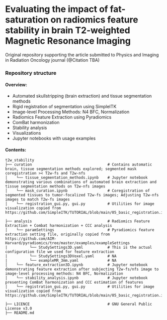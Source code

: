 # Evaluating the impact of fat-saturation on radiomics feature stability in brain T2-weighted Magnetic Resonance Imaging

Original repository supporting the article submitted to Physics and Imaging in Radiation Oncology journal (@Citation TBA)

### **Repository structure**
#### **Overview:**

* Automated skullstripping (brain extraction) and tissue segmentation methods
* Rigid registration of segmentation using SimpleITK
* Image-level Processing Methods: N4 BFC, Normalization
* Radiomics Feature Extraction using Pyradiomics
* ComBat harmonization
* Stability analysis
* Visualizations
* Jupyter notebooks with usage examples

#### **Contents:**
```
t2w_stability
├── curation                                  # Contains automatic brain, tissue segmentation methods explored; segmented mask coregistration >< T2w-fs and T2w-nfs
│    └── tissue_segmentation_methods.ipynb    # Jupyter notebook demonstrating various combinations of automated brain extraction and tissue segmentation methods on T2w-nfs images  
│    └── mask_curation.ipynb                  # Coregistration of segmented tissues to tumor-focalized T2w-fs images; Adjusting T2w-nfs images to match T2w-fs images
│    └── registration_gui.py, gui.py          # Utilities for image visualization copied from https://github.com/SimpleITK/TUTORIAL/blob/main/05_basic_registration.ipynb

├── analysis                                  # Radiomics Feature Extraction + Combat harmonization + CCC analysis
│    └── paramSettings                        # Pyradiomics feature extraction setting file, originally copied from https://github.com/AIM-Harvard/pyradiomics/tree/master/examples/exampleSettings
|          └── StudySettings3D.yaml           # This is the actual configuration file we used for feature extraction
|          └── StudySettings3DVoxel.yaml      # NA
|          └── exampleMR_3mm.yaml             # NA
│    └── feature_extraction3D.ipynb           # Jupyter notebook demonstrating feature extraction after subjecting T2w-fs/nfs image to image-level processing methods: N4 BFC, Normalization
│    └── stability_analysis.ipynb             # Jupyter notebook presenting ComBat harmonization and CCC estimation of features
│    └── registration_gui.py, gui.py          # Utilities for image visualization copied from https://github.com/SimpleITK/TUTORIAL/blob/main/05_basic_registration.ipynb

├── LICENCE                                   # GNU General Public License v3.0
├── README.md

```
